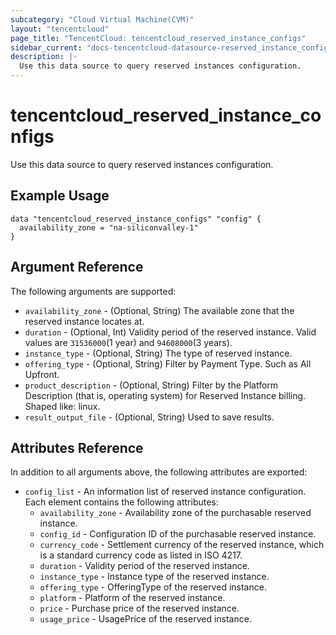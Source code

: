 ```yaml
---
subcategory: "Cloud Virtual Machine(CVM)"
layout: "tencentcloud"
page_title: "TencentCloud: tencentcloud_reserved_instance_configs"
sidebar_current: "docs-tencentcloud-datasource-reserved_instance_configs"
description: |-
  Use this data source to query reserved instances configuration.
---
```


# tencentcloud_reserved_instance_configs

Use this data source to query reserved instances configuration.

## Example Usage

```hcl
data "tencentcloud_reserved_instance_configs" "config" {
  availability_zone = "na-siliconvalley-1"
}
```

## Argument Reference

The following arguments are supported:

* `availability_zone` - (Optional, String) The available zone that the reserved instance locates at.
* `duration` - (Optional, Int) Validity period of the reserved instance. Valid values are `31536000`(1 year) and `94608000`(3 years).
* `instance_type` - (Optional, String) The type of reserved instance.
* `offering_type` - (Optional, String) Filter by Payment Type. Such as All Upfront.
* `product_description` - (Optional, String) Filter by the Platform Description (that is, operating system) for Reserved Instance billing. Shaped like: linux.
* `result_output_file` - (Optional, String) Used to save results.

## Attributes Reference

In addition to all arguments above, the following attributes are exported:

* `config_list` - An information list of reserved instance configuration. Each element contains the following attributes:
  * `availability_zone` - Availability zone of the purchasable reserved instance.
  * `config_id` - Configuration ID of the purchasable reserved instance.
  * `currency_code` - Settlement currency of the reserved instance, which is a standard currency code as listed in ISO 4217.
  * `duration` - Validity period of the reserved instance.
  * `instance_type` - Instance type of the reserved instance.
  * `offering_type` - OfferingType of the reserved instance.
  * `platform` - Platform of the reserved instance.
  * `price` - Purchase price of the reserved instance.
  * `usage_price` - UsagePrice of the reserved instance.


